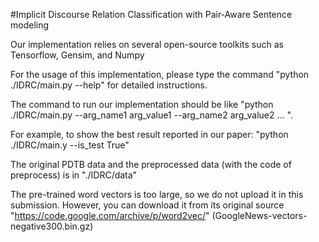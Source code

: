 #Implicit Discourse Relation Classification with Pair-Aware Sentence modeling

Our implementation relies on several open-source toolkits such as Tensorflow, Gensim, and Numpy
 
For the usage of this implementation, please type the command "python ./IDRC/main.py --help" for detailed instructions.

The command to run our implementation should be like "python ./IDRC/main.py --arg_name1 arg_value1 --arg_name2 arg_value2 ... ". 

For example, to show the best result reported in our paper: "python ./IDRC/main.y --is_test True"

The original PDTB data and the preprocessed data (with the code of preprocess) is in "./IDRC/data"

The pre-trained word vectors is too large, so we do not upload it in this submission. However, you can download it from its original source "https://code.google.com/archive/p/word2vec/" (GoogleNews-vectors-negative300.bin.gz)
